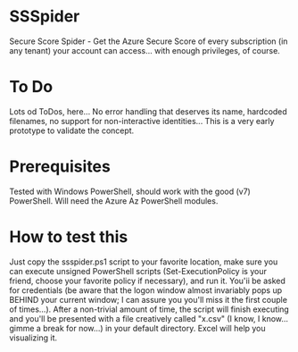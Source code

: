 # SSSpider
Secure Score Spider - Get the Azure Secure Score of every subscription (in any tenant) your account can access... with enough privileges, of course.

# To Do
Lots od ToDos, here... No error handling that deserves its name, hardcoded filenames, no support for non-interactive identities... This is a very early prototype to validate the concept.

# Prerequisites
Tested with Windows PowerShell, should work with the good (v7) PowerShell. Will need the Azure Az PowerShell modules.

# How to test this
Just copy the ssspider.ps1 script to your favorite location, make sure you can execute unsigned PowerShell scripts (Set-ExecutionPolicy is your friend, choose your favorite policy if necessary), and run it. You'ii be asked for credentials (be aware that the logon window almost invariably pops up BEHIND your current window; I can assure you you'll miss it the first couple of times...). After a non-trivial amount of time, the script will finish executing and you'll be presented with a file creatively called "x.csv" (I know, I know... gimme a break for now...) in your default directory.
Excel will help you visualizing it.
